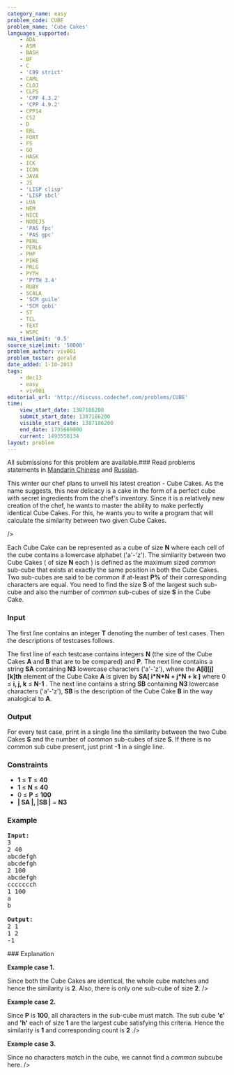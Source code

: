 ```yaml
---
category_name: easy
problem_code: CUBE
problem_name: 'Cube Cakes'
languages_supported:
    - ADA
    - ASM
    - BASH
    - BF
    - C
    - 'C99 strict'
    - CAML
    - CLOJ
    - CLPS
    - 'CPP 4.3.2'
    - 'CPP 4.9.2'
    - CPP14
    - CS2
    - D
    - ERL
    - FORT
    - FS
    - GO
    - HASK
    - ICK
    - ICON
    - JAVA
    - JS
    - 'LISP clisp'
    - 'LISP sbcl'
    - LUA
    - NEM
    - NICE
    - NODEJS
    - 'PAS fpc'
    - 'PAS gpc'
    - PERL
    - PERL6
    - PHP
    - PIKE
    - PRLG
    - PYTH
    - 'PYTH 3.4'
    - RUBY
    - SCALA
    - 'SCM guile'
    - 'SCM qobi'
    - ST
    - TCL
    - TEXT
    - WSPC
max_timelimit: '0.5'
source_sizelimit: '50000'
problem_author: viv001
problem_tester: gerald
date_added: 1-10-2013
tags:
    - dec13
    - easy
    - viv001
editorial_url: 'http://discuss.codechef.com/problems/CUBE'
time:
    view_start_date: 1387186200
    submit_start_date: 1387186200
    visible_start_date: 1387186200
    end_date: 1735669800
    current: 1493558134
layout: problem
---
```

All submissions for this problem are available.###  Read problems statements in [Mandarin Chinese](http://www.codechef.com/download/translated/DEC13/mandarin/CUBE.pdf) and [Russian](http://www.codechef.com/download/translated/DEC13/russian/CUBE.pdf).

This winter our chef plans to unveil his latest creation - Cube Cakes. As the name suggests, this new delicacy is a cake in the form of a perfect cube with secret ingredients from the chef's inventory. Since it is a relatively new creation of the chef, he wants to master the ability to make perfectly identical Cube Cakes. For this, he wants you to write a program that will calculate the similarity between two given Cube Cakes.

 
/>

 Each Cube Cake can be represented as a cube of size **N** where each cell of the cube contains a lowercase alphabet ('a'-'z'). The similarity between two Cube Cakes ( of size  **N**  each ) is defined as the maximum sized _common_ sub-cube that exists at exactly the same position in both the Cube Cakes. Two sub-cubes are said to be _common_ if at-least **P%** of their corresponding characters are equal. You need to find the size **S** of the largest such sub-cube and also the number of _common_ sub-cubes of size **S** in the Cube Cake.

### Input

 The first line contains an integer **T** denoting the number of test cases. Then the descriptions of testcases follows.

 The first line of each testcase contains integers **N** (the size of the Cube Cakes **A** and **B** that are to be compared) and  **P**.
The next line contains a string **SA** containing  **N3**  lowercase characters ('a'-'z'), where the  **A\[i\]\[j\]\[k\]th** element of the Cube Cake **A** is given by **SA\[ i\*N\*N + j\*N + k \]** where 0 ≤  **i, j, k**  ≤  **N-1** .
The next line contains a string **SB** containing  **N3**  lowercase characters ('a'-'z'), **SB** is the description of the Cube Cake **B** in the way analogical to **A**.

### Output

 For every test case, print in a single line the similarity between the two Cube Cakes  **S**  and the number of _common_ sub-cubes of size **S**.
If there is no _common_ sub cube present, just print **-1** in a single line.

### Constraints

- **1**  ≤ **T** ≤  **40**
- **1**  ≤ **N** ≤  **40**
- 0  ≤ **P** ≤  **100**
- **| SA |, |SB |**  =  **N3**

### Example

<pre><b>Input:</b>
3
2 40
abcdefgh
abcdefgh
2 100
abcdefgh
ccccccch
1 100
a
b

<b>Output:</b>
2 1
1 2
-1
</pre>### Explanation

**Example case 1.**

Since both the Cube Cakes are identical, the whole cube matches and hence the similarity is **2**. Also, there is only one sub-cube of size **2**. />

**Example case 2.**

Since **P** is **100**, all characters in the sub-cube must match. The sub cube **'c'** and **'h'** each of size **1** are the largest cube satisfying this criteria. Hence the similarity is  **1**  and corresponding count is **2** ./>

**Example case 3.**

Since no characters match in the cube, we cannot find a _common_ subcube here. />
